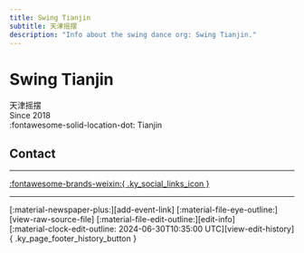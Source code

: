 ```yaml
---
title: Swing Tianjin
subtitle: 天津摇摆
description: "Info about the swing dance org: Swing Tianjin."
---
```


# Swing Tianjin

天津摇摆  
Since 2018  
:fontawesome-solid-location-dot: Tianjin  


## Contact


---

 [:fontawesome-brands-weixin:{ .ky_social_links_icon }](# "SwingTianjin 天津摇摆")

---

<div class="ky_page_footer" markdown>
<div class="ky_page_footer_trailing" markdown="span">
[:material-newspaper-plus:][add-event-link]
[:material-file-eye-outline:][view-raw-source-file]
[:material-file-edit-outline:][edit-info]
</div>
<div class="ky_page_footer_leading" markdown="span">
[:material-clock-edit-outline: 2024-06-30T10:35:00 UTC][view-edit-history]{ .ky_page_footer_history_button }
</div>
</div>

[add-event-link]: https://github.com/swingdance/events/issues/new?assignees=&labels=add+event&projects=&template=02-add_entity.yml&title=%5Bzh_CN%5D%20Add%20Event%3A%20%3CName%3E&region=zh_CN&province=Tianjin&city=Tianjin&org_id=swing-tian-jin "Add Event"
[view-raw-source-file]: https://github.com/swingdance/orgs/blob/main/zh_CN/swing-tian-jin.json "View Raw Source File"
[edit-info]: https://github.com/swingdance/orgs/issues/new?assignees=&labels=update+org&projects=&template=03-update_entity.yml&title=%5Bzh_CN%5D%20Update%20Org%3A%20Swing%20Tianjin&region=zh_CN&id=swing-tian-jin&name=Swing%20Tianjin "Edit Info"

[view-edit-history]: https://github.com/swingdance/orgs/commits/main/zh_CN/swing-tian-jin.json "View Edit History"
